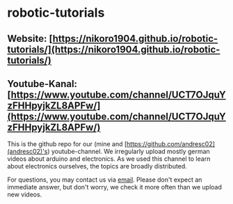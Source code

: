 # robotic-tutorials

## Website: [https://nikoro1904.github.io/robotic-tutorials/](https://nikoro1904.github.io/robotic-tutorials/)

## Youtube-Kanal: [https://www.youtube.com/channel/UCT7OJquYzFHHpyjkZL8APFw/](https://www.youtube.com/channel/UCT7OJquYzFHHpyjkZL8APFw/)

This is the github repo for our (mine and [https://github.com/andresc02](andresc02)'s) youtube-channel. We irregularly upload mostly german videos about arduino and electronics. As we used this channel to learn about electronics ourselves, the topics are broadly distributed.

For questions, you may contact us via [email](mailto:roboter.tutorials.german@gmail.com). Please don't expect an immediate answer, but don't worry, we check it more often than we upload new videos.
